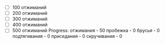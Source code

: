 - [ ] 100 отжиманий
- [ ] 200 отжиманий
- [ ] 300 отжиманий
- [ ] 400 отжиманий
- [ ] 500 отжиманий
Progress:
отжимания - 50
пробежка - 0
брусья - 0
подтягивания - 0
приседания - 0
скручивания - 0
